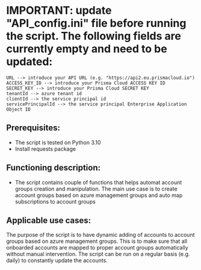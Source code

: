 # IMPORTANT: update "API_config.ini" file before running the script. The following fields are currently empty and need to be updated:
```
URL --> introduce your API URL (e.g. "https://api2.eu.prismacloud.io")
ACCESS_KEY_ID --> introduce your Prisma Cloud ACCESS KEY ID
SECRET_KEY --> introduce your Prisma Cloud SECRET KEY
tenantId --> azure tenant id
clientId --> the service principal id
servicePrincipalId --> the service principal Enterprise Application Object ID
```
## Prerequisites:
- The script is tested on Python 3.10
- Install requests package
    
## Functioning description:

- The script contains couple of functions that helps automat account groups creation and manipulation. The main use case is to create account groups based on azure management groups and auto map subscriptions to account groups


## Applicable use cases:

The purpose of the script is to have dynamic adding of accounts to account groups based on azure management groups. This is to make sure that all onboarded accounts are mapped to proper account groups automatically without manual intervention. The script can be run on a regular basis (e.g. daily) to constantly update the accounts.

